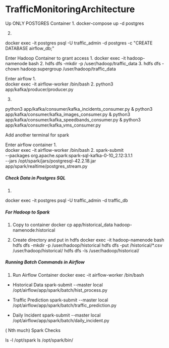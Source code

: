 # TrafficMonitoringArchitecture


Up ONLY POSTGRES Container
1. 
docker-compose up -d postgres

2. 
docker exec -it postgres psql -U traffic_admin -d postgres -c "CREATE DATABASE airflow_db;"



Enter Hadoop Container to grant access 
1. 
docker exec -it hadoop-namenode bash
2. 
hdfs dfs -mkdir -p /user/hadoop/traffic_data
3. 
hdfs dfs -chown hadoop:supergroup /user/hadoop/traffic_data



Enter airflow
1.  
docker exec -it airflow-worker /bin/bash
2. 
python3 app/kafka/producer/producer.py

3. 
python3 app/kafka/consumer/kafka_incidents_consumer.py &
python3 app/kafka/consumer/kafka_images_consumer.py &
python3 app/kafka/consumer/kafka_speedbands_consumer.py &
python3 app/kafka/consumer/kafka_vms_consumer.py 


Add another terminal for spark

Enter airflow container
1.  
docker exec -it airflow-worker /bin/bash
2. 
spark-submit \
    --packages org.apache.spark:spark-sql-kafka-0-10_2.12:3.1.1 \
    --jars /opt/spark/jars/postgresql-42.2.18.jar \
    app/spark/realtime/postgres_stream.py



##### Check Data in Postgres SQL
1. 
docker exec -it postgres psql -U traffic_admin -d traffic_db


##### For Hadoop to Spark
1. Copy to container
docker cp app/historical_data hadoop-namenode:historical

2. Create directory and put in hdfs
docker exec -it hadoop-namenode bash
hdfs dfs -mkdir -p /user/hadoop/historical
hdfs dfs -put /historical/*.csv /user/hadoop/historical/
hdfs dfs -ls /user/hadoop/historical/ 

##### Running Batch Commands in Airflow
1. Run Airflow Container
docker exec -it airflow-worker /bin/bash

- Historical Data
spark-submit --master local /opt/airflow/app/spark/batch/hist_process.py

- Traffic Prediction
spark-submit --master local /opt/airflow/app/spark/batch/traffic_prediction.py

- Daily Incident
spark-submit --master local /opt/airflow/app/spark/batch/daily_incident.py




( Nth much)
Spark Checks

ls -l /opt/spark
ls /opt/spark/bin/